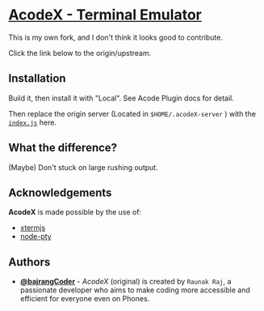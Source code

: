 # [AcodeX - Terminal Emulator](https://github.com/bajrangCoder/acode-plugin-acodex)

This is my own fork, and I don't think it looks good to contribute. 

Click the link below to the origin/upstream. 

## Installation

Build it, then install it with "Local". 
See Acode Plugin docs for detail.

Then replace the origin server (Located in `$HOME/.acodeX-server` ) with the [`index.js`](server/index.js) here. 
    
## What the difference? 

(Maybe) Don't stuck on large rushing output.

## Acknowledgements

**AcodeX** is made possible by the use of:

 - [xtermjs](https://xtermjs.org/)
 - [node-pty](https://github.com/microsoft/node-pty)


## Authors

- **[@bajrangCoder](https://www.github.com/bajrangCoder)** - *AcodeX* (original) is created by `Raunak Raj`, a passionate developer who aims to make coding more accessible and efficient for everyone even on Phones.

